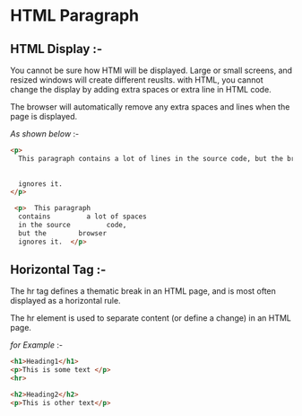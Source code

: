 # HTML Paragraph

## HTML Display :-

You cannot be sure how HTMl will be displayed.
Large or small screens, and resized windows will create different reuslts.
with HTML, you cannot change the display by adding extra spaces or extra line in HTML code.

The browser will automatically remove any extra spaces and lines when the page is displayed.

_As shown below_ :-

```html
<p>
  This paragraph contains a lot of lines in the source code, but the browser
  
  
  ignores it.
</p>
```

```html
 <p>  This paragraph
  contains         a lot of spaces
  in the source         code,
  but the        browser 
  ignores it.  </p>
```  
## Horizontal Tag :-

 The hr tag defines a thematic break in an HTML page, and is most often displayed as a horizontal rule.

The hr element is used to separate content (or define a change) in an HTML page.

_for Example_ :-

```HTML
<h1>Heading1</h1>
<p>This is some text </p> 
<hr>
```
```html
<h2>Heading2</h2>
<p>This is other text</p>
```
